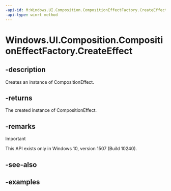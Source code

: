 ```yaml
---
-api-id: M:Windows.UI.Composition.CompositionEffectFactory.CreateEffect
-api-type: winrt method
---
```


# Windows.UI.Composition.CompositionEffectFactory.CreateEffect

<!--
public Windows.UI.Composition.CompositionEffect CreateEffect ();
-->


## -description

Creates an instance of CompositionEffect.

## -returns

The created instance of CompositionEffect.

## -remarks

> [!IMPORTANT]
> This API exists only in Windows 10, version 1507 (Build 10240).

## -see-also

## -examples



